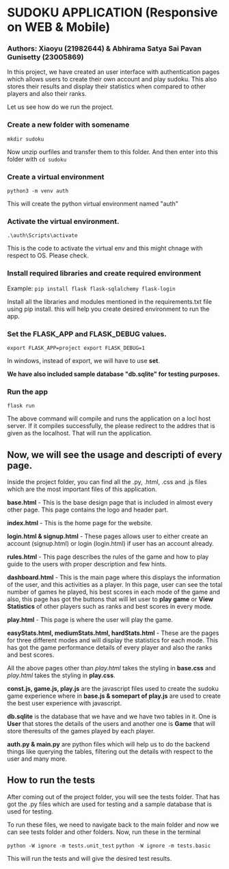 # SUDOKU APPLICATION (Responsive on WEB & Mobile)

### Authors: Xiaoyu (21982644) & Abhirama Satya Sai Pavan Gunisetty (23005869)

In this project, we have created an user interface with authentication pages which allows users to create their own account and play sudoku. This also stores their results and display their statistics when compared to other players and also their ranks.

Let us see how do we run the project.

### Create a new folder with somename

`mkdir sudoku`

Now unzip ourfiles and transfer them to this folder. And then enter into this folder with `cd sudoku`

### Create a virtual environment

`python3 -m venv auth`

This will create the python virtual environment named "auth"

### Activate the virtual environment.

`.\auth\Scripts\activate`

This is the code to activate the virtual env and this might chnage with respect to OS. Please check.

### Install required libraries and create required environment

Example: `pip install flask flask-sqlalchemy flask-login`

Install all the libraries and modules mentioned in the requirements.txt file using pip install. this will help you create desired environment to run the app.

### Set the FLASK_APP and FLASK_DEBUG values.

`export FLASK_APP=project export FLASK_DEBUG=1`

In windows, instead of export, we will have to use **set**.

**We have also included sample database "db.sqlite" for testing purposes.**

### Run the app

`flask run`

The above command will compile and runs the application on a locl host server. If it compiles successfully, the please redirect to the addres that is given as the localhost. That will run the application.

## Now, we will see the usage and descripti of every page.

Inside the project folder, you can find all the .py, .html, .css and .js files which are the most important files of this application.

**base.html** - This is the base design page that is included in almost every other page. This page contains the logo and header part.

**index.html** - This is the home page for the website.

**login.html & signup.html** - These pages allows user to either create an account (signup.html) or login (login.html) if user has an account already.

**rules.html** - This page describes the rules of the game and how to play guide to the users with proper description and few hints.

**dashboard.html** - This is the main page where this displays the information of the user, and this activities as a player. In this page, user can see the total number of games he played, his best scores in each mode of the game and also, this page has got the buttons that will let user to **play game** or **View Statistics** of other players such as ranks and best scores in every mode.

**play.html** - This page is where the user will play the game.

**easyStats.html, mediumStats.html, hardStats.html** - These are the pages for three different modes and will display the statistics for each mode. This has got the game performance details of every player and also the ranks and best scores.

All the above pages other than _play.html_ takes the styling in **base.css** and _play.html_ takes the styling in **play.css**.

**const.js, game.js, play.js** are the javascript files used to create the sudoku game experience where in **base.js & somepart of play.js** are used to create the best user experience with javascript.

**db.sqlite** is the database that we have and we have two tables in it. One is **User** that stores the details of the users and another one is **Game** that will store theresults of the games played by each player.

**auth.py & main.py** are python files which will help us to do the backend things like querying the tables, filtering out the details with respect to the user and many more.

## How to run the tests

After coming out of the project folder, you will see the tests folder. That has got the .py files which are used for testing and a sample database that is used for testing.

To run these files, we need to navigate back to the main folder and now we can see tests folder and other folders.
Now, run these in the terminal

`python -W ignore -m tests.unit_test`
`python -W ignore -m tests.basic`

This will run the tests and will give the desired test results.
